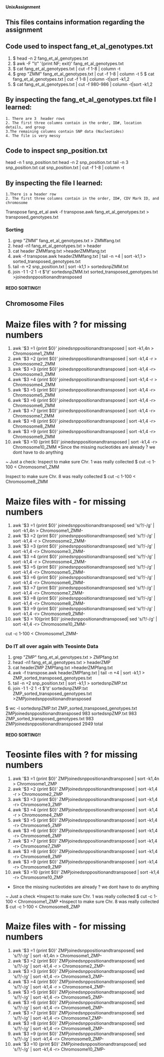 #### UnixAssignment

## This files contains information regarding the assignment

## Code used to inspect fang_et_al_genotypes.txt 

1. $ head -n 2  fang_et_al_genotypes.txt
 2. $ awk -F "\t" '{print NF; exit}' fang_et_al_genotypes.txt 
 3. $ cat fang_et_al_genotypes.txt | cut -f 1-8 | column -t 
 4. $ grep "ZMM" fang_et_al_genotypes.txt | cut -f 1-8 | column -t
 5 $ cat fang_et_al_genotypes.txt | cut -f 1-8 | column -t|sort -k1,2
 5. $ cat fang_et_al_genotypes.txt | cut -f 980-986 | column -t|sort -k1,2

## By inspecting the fang_et_al_genotypes.txt file I learned:

    1. There are 3  header rows
    2. The first three columns contain in the order, ID#, location details, and group
    3.The remaining columns contain SNP data (Nucleotides) 
    4. The file is very messy
 
 ## Code to inspect snp_position.txt

head -n 1 snp_position.txt
head -n 2 snp_position.txt
tail -n 3 snp_position.txt
cat snp_position.txt | cut -f 1-8 | column -t

 ## By inspecting the file I learned:
 
    1.There is a header row
    2. The first three columns contain in the order, ID#, CDV Mark ID, and chromosome
    

 Transpose fang_et_al
    awk -f transpose.awk fang_et_al_genotypes.txt > transposed_genotypes.txt

### Sorting
 
 
1. grep "ZMM" fang_et_al_genotypes.txt > ZMMfang.txt
2.  head -n1 fang_et_al_genotypes.txt > header
3. cat header ZMMfang.txt >headerZMMfang.txt
4. awk -f transpose.awk headerZMMfang.txt | tail -n +4 | sort -k1,1 > sorted_transposed_genotypes.txt
5. tail -n +2 snp_position.txt | sort -k1,1 > sortedsnpZMM.txt
6. join -1 1 -2 1 -t $'\t' sortedsnpZMM.txt sorted_transposed_genotypes.txt >joinedsnppositionandtransposed


    
#### REDO SORTING!!
## Chromosome Files
# Maize files with ? for missing numbers
1. awk '$3 =1 {print $0}' joinedsnppositionandtransposed | sort -k1,4n  > Chromosome1_ZMM
2. awk '$3 =2 {print $0}' joinedsnppositionandtransposed | sort -k1,4 -r > Chromosome2_ZMM
3. awk '$3 =3 {print $0}' joinedsnppositionandtransposed | sort -k1,4 -r> Chromosome3_ZMM
4. awk '$3 =4 {print $0}' joinedsnppositionandtransposed | sort -k1,4 -r > Chromosome4_ZMM
5. awk '$3 =5 {print $0}' joinedsnppositionandtransposed | sort -k1,4 -r> Chromosome5_ZMM
6. awk '$3 =6 {print $0}' joinedsnppositionandtransposed | sort -k1,4 -r> Chromosome6_ZMM
7. awk '$3 =7 {print $0}' joinedsnppositionandtransposed | sort -k1,4 -r> Chromosome7_ZMM
8. awk '$3 =8 {print $0}' joinedsnppositionandtransposed | sort -k1,4 -r> Chromosome8_ZMM
9. awk '$3 =9 {print $0}' joinedsnppositionandtransposed | sort -k1,4 -r> Chromosome9_ZMM
10. awk '$3 =10 {print $0}' joinedsnppositionandtransposed | sort -k1,4 -r> Chromosome10_ZMM
*Since the missing nucleotides are already ? we dont have to do anything

~ Just a check: Inspect to make sure Chr. 1 was really collected $ cut -c 1-100 < Chromosome1_ZMM

   Inspect to make sure Chr. 8 was really collected $ cut -c 1-100 < Chromosome8_ZMM

# Maize files with - for missing numbers

1. awk '$3 =1 {print $0}' joinedsnppositionandtransposed| sed 's/?/-/g' | sort -k1,4n  > Chromosome1_ZMM-
2. awk '$3 =2 {print $0}' joinedsnppositionandtransposed| sed 's/?/-/g' | sort -k1,4 -r > Chromosome2_ZMM-
3. awk '$3 =3 {print $0}' joinedsnppositionandtransposed| sed 's/?/-/g' | sort -k1,4 -r> Chromosome3_ZMM-
4. awk '$3 =4 {print $0}' joinedsnppositionandtransposed| sed 's/?/-/g' | sort -k1,4 -r > Chromosome4_ZMM-
5. awk '$3 =5 {print $0}' joinedsnppositionandtransposed| sed 's/?/-/g' | sort -k1,4 -r> Chromosome5_ZMM-
6. awk '$3 =6 {print $0}' joinedsnppositionandtransposed| sed 's/?/-/g' | sort -k1,4 -r> Chromosome6_ZMM-
7. awk '$3 =7 {print $0}' joinedsnppositionandtransposed| sed 's/?/-/g' | sort -k1,4 -r> Chromosome7_ZMM-
8. awk '$3 =8 {print $0}' joinedsnppositionandtransposed| sed 's/?/-/g' | sort -k1,4 -r> Chromosome8_ZMM-
9. awk '$3 =9 {print $0}' joinedsnppositionandtransposed| sed 's/?/-/g' | sort -k1,4 -r> Chromosome9_ZMM-
10. awk '$3 = 10{print $0}' joinedsnppositionandtransposed| sed 's/?/-/g' | sort -k1,4 -r> Chromosome10_ZMM-


cut -c 1-100 < Chromosome1_ZMM-


### Do IT all over again with Teosinte Data


1. grep "ZMP" fang_et_al_genotypes.txt > ZMPfang.txt
2. head -n1 fang_et_al_genotypes.txt > headerZMP
3. cat headerZMP ZMPfang.txt >headerZMPfang.txt
4. awk -f transpose.awk headerZMPfang.txt | tail -n +4 | sort -k1,1 > ZMP_sorted_transposed_genotypes.txt
5. tail -n +2 snp_position.txt | sort -k1,1 > sortedsnpZMP.txt
6. join -1 1 -2 1 -t $'\t' sortedsnpZMP.txt ZMP_sorted_transposed_genotypes.txt >ZMPjoinedsnppositionandtransposed

 $ wc -l sortedsnpZMP.txt ZMP_sorted_transposed_genotypes.txt ZMPjoinedsnppositionandtransposed
    983 sortedsnpZMP.txt
    983 ZMP_sorted_transposed_genotypes.txt
    983 ZMPjoinedsnppositionandtransposed
   2949 total

#### REDO SORTING!!

# Teosinte files with ? for missing numbers
1. awk '$3 =1 {print $0}' ZMPjoinedsnppositionandtransposed | sort -k1,4n  > Chromosome1_ZMP
2. awk '$3 =2 {print $0}' ZMPjoinedsnppositionandtransposed | sort -k1,4 -r > Chromosome2_ZMP
3. awk '$3 =3 {print $0}' ZMPjoinedsnppositionandtransposed | sort -k1,4 -r> Chromosome3_ZMP
4. awk '$3 =4 {print $0}' ZMPjoinedsnppositionandtransposed | sort -k1,4 -r > Chromosome4_ZMP
5. awk '$3 =5 {print $0}' ZMPjoinedsnppositionandtransposed | sort -k1,4 -r> Chromosome5_ZMP
6. awk '$3 =6 {print $0}' ZMPjoinedsnppositionandtransposed | sort -k1,4 -r> Chromosome6_ZMP
7. awk '$3 =7 {print $0}' ZMPjoinedsnppositionandtransposed | sort -k1,4 -r> Chromosome7_ZMP
8. awk '$3 =8 {print $0}' ZMPjoinedsnppositionandtransposed | sort -k1,4 -r> Chromosome8_ZMP
9. awk '$3 =9 {print $0}' ZMPjoinedsnppositionandtransposed | sort -k1,4 -r> Chromosome9_ZMP
10. awk '$3 =10 {print $0}' ZMPjoinedsnppositionandtransposed | sort -k1,4 -r> Chromosome10_ZMP
* Since the missing nucleotides are already ? we dont have to do anything

~ Just a check
*Inspect to make sure Chr. 1 was really collected $ cut -c 1-100 < Chromosome1_ZMP
*Inspect to make sure Chr. 8 was really collected $ cut -c 1-100 < Chromosome8_ZMP

# Maize files with - for missing numbers

1. awk '$3 =1 {print $0}' ZMPjoinedsnppositionandtransposed| sed 's/?/-/g' | sort -k1,4n  > Chromosome1_ZMP-
2. awk '$3 =2 {print $0}' ZMPjoinedsnppositionandtransposed| sed 's/?/-/g' | sort -k1,4 -r > Chromosome2_ZMP-
3. awk '$3 =3 {print $0}' ZMPjoinedsnppositionandtransposed| sed 's/?/-/g' | sort -k1,4 -r> Chromosome3_ZMP-
4. awk '$3 =4 {print $0}' ZMPjoinedsnppositionandtransposed| sed 's/?/-/g' | sort -k1,4 -r > Chromosome4_ZMP-
5. awk '$3 =5 {print $0}' ZMPjoinedsnppositionandtransposed| sed 's/?/-/g' | sort -k1,4 -r> Chromosome5_ZMP-
6. awk '$3 =6 {print $0}' ZMPjoinedsnppositionandtransposed| sed 's/?/-/g' | sort -k1,4 -r> Chromosome6_ZMP-
7. awk '$3 =7 {print $0}' ZMPjoinedsnppositionandtransposed| sed 's/?/-/g' | sort -k1,4 -r> Chromosome7_ZMP-
8. awk '$3 =8 {print $0}' ZMPjoinedsnppositionandtransposed| sed 's/?/-/g' | sort -k1,4 -r> Chromosome8_ZMP-
9. awk '$3 =9 {print $0}' ZMPjoinedsnppositionandtransposed| sed 's/?/-/g' | sort -k1,4 -r> Chromosome9_ZMP-
10. awk '$3 =10 {print $0}' ZMPjoinedsnppositionandtransposed| sed 's/?/-/g' | sort -k1,4 -r> Chromosome10_ZMP-
